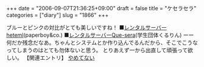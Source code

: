 +++
date = "2006-09-07T21:36:25+09:00"
draft = false
title = "ケセラセラ"
categories = ["diary"]
slug = "1866"
+++

ブルーとピンクの対比がとても美しいですね！
■<a href="http://heteml.jp/support/" target="_blank">レンタルサーバーheteml</a>(paperboy&co.)
■<a href="http://que-sera.jp/support.php" target="_blank">レンタルサーバーQue-sera</a>(学生団体くるりん)
ーー
何だか残念だなあ。ちゃんとシステムとか作り込んでるんだから、そこでこうなってしまうのはとても勿体ないと思う。
とりあえず一から出直して頑張って欲しい。
【関連エントリ】
<a href="http://ieiriblog.jugem.jp/?eid=919" target="_blank">やめてない</a>
